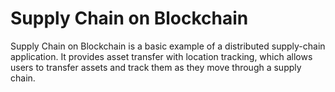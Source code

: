 # Supply Chain on Blockchain

Supply Chain on Blockchain is a basic example of a distributed supply-chain
application. It provides asset transfer with location tracking, which allows
users to transfer assets and track them as they move through a supply chain.
